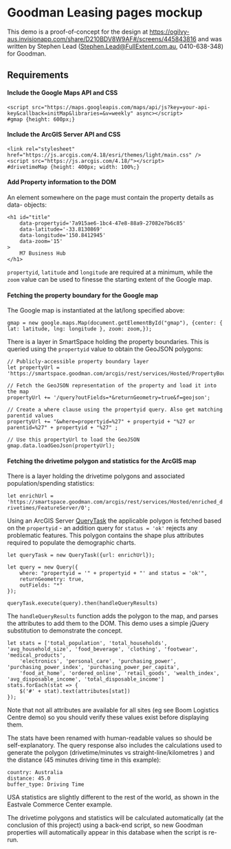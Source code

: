 # Goodman Leasing pages mockup

This demo is a proof-of-concept for the design at https://ogilvy-aus.invisionapp.com/share/D210BDV8W9AF#/screens/445843816 and was written by Stephen Lead (Stephen.Lead@FullExtent.com.au, 0410-638-348) for Goodman.

## Requirements

#### Include the Google Maps API and CSS

```
<script src="https://maps.googleapis.com/maps/api/js?key=your-api-key&callback=initMap&libraries=&v=weekly" async></script>
#gmap {height: 600px;}
```

#### Include the ArcGIS Server API and CSS

```
<link rel="stylesheet" href="https://js.arcgis.com/4.18/esri/themes/light/main.css" />
<script src="https://js.arcgis.com/4.18/"></script>
#drivetimeMap {height: 400px; width: 100%;}
```

#### Add Property information to the DOM

An element somewhere on the page must contain the property details as data- objects:

```
<h1 id="title"
    data-propertyid='7a915ae6-1bc4-47e8-88a9-27082e7b6c85'
    data-latitude='-33.8130869'
    data-longitude='150.8412945'
    data-zoom='15'
>
    M7 Business Hub
</h1>
```

`propertyid`, `latitude` and `longitude` are required at a minimum, while the `zoom` value can be used to finesse the starting extent of the Google map.

#### Fetching the property boundary for the Google map

The Google map is instantiated at the lat/long specified above:

`gmap = new google.maps.Map(document.getElementById("gmap"), {center: { lat: latitude, lng: longitude }, zoom: zoom,});`

There is a layer in SmartSpace holding the property boundaries. This is queried using the `propertyid` value to obtain the GeoJSON polygons:

```
// Publicly-accessible property boundary layer
let propertyUrl = 'https://smartspace.goodman.com/arcgis/rest/services/Hosted/PropertyBoundariesPropID/FeatureServer/0';

// Fetch the GeoJSON representation of the property and load it into the map
propertyUrl += '/query?outFields=*&returnGeometry=true&f=geojson';

// Create a where clause using the propertyid query. Also get matching parentid values
propertyUrl += "&where=propertyid=%27" + propertyid + "%27 or parentid=%27" + propertyid + "%27" ;

// Use this propertyUrl to load the GeoJSON
gmap.data.loadGeoJson(propertyUrl);

```

#### Fetching the drivetime polygon and statistics for the ArcGIS map

There is a layer holding the drivetime polygons and associated population/spending statistics:

`let enrichUrl = 'https://smartspace.goodman.com/arcgis/rest/services/Hosted/enriched_drivetimes/FeatureServer/0';`

Using an ArcGIS Server [QueryTask](https://developers.arcgis.com/javascript/latest/api-reference/esri-tasks-QueryTask.html) the applicable polygon is fetched based on the `propertyid` - an addition query for `status = 'ok'` rejects any problematic features. This polygon contains the shape plus attributes required to populate the demographic charts.

```
let queryTask = new QueryTask({url: enrichUrl});

let query = new Query({
    where: "propertyid = '" + propertyid + "' and status = 'ok'",
    returnGeometry: true,
    outFields: "*"
});

queryTask.execute(query).then(handleQueryResults)
```

The `handleQueryResults` function adds the polygon to the map, and parses the attributes to add them to the DOM. This demo uses a simple jQuery substitution to demonstrate the concept.

```
let stats = ['total_population', 'total_households', 'avg_household_size', 'food_beverage', 'clothing', 'footwear', 'medical_products', 
    'electronics', 'personal_care', 'purchasing_power', 'purchasing_power_index', 'purchasing_power_per_capita',
    'food_at_home', 'ordered_online', 'retail_goods', 'wealth_index', 'avg_disposable_income', 'total_disposable_income']
stats.forEach(stat => {
    $('#' + stat).text(attributes[stat])
});
````

Note that not all attributes are available for all sites (eg see Boom Logistics Centre demo) so you should verify these values exist before displaying them.

The stats have been renamed with human-readable values so should be self-explanatory. The query response also includes the calculations used to generate the polygon (drivetime/minutes vs straight-line/kilometres ) and the distance (45 minutes driving time in this example):

```
country: Australia
distance: 45.0
buffer_type: Driving Time
```

USA statistics are slightly different to the rest of the world, as shown in the Eastvale Commerce Center example.

The drivetime polygons and statistics will be calculated automatically (at the conclusion of this project) using a back-end script, so new Goodman properties will automatically appear in this database when the script is re-run.